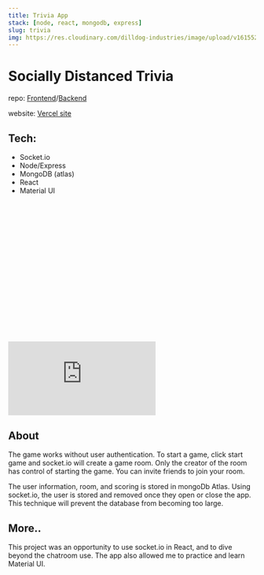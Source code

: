 ```yaml
---
title: Trivia App
stack: [node, react, mongodb, express]
slug: trivia
img: https://res.cloudinary.com/dilldog-industries/image/upload/v1615526720/dills-corner/svg-start.png
---
```


# Socially Distanced Trivia

repo: <a href="https://github.com/digthedill/trivia-frontend" target="_blank" class="mb-2 hover-state underline hover:no-underline">Frontend</a>/<a href="https://github.com/digthedill/socially-distanced-trivia" target="_blank" class="mb-2 hover-state underline hover:no-underline">Backend</a>

website: <a href="https://socially-distanced-trivia.vercel.app/" target="_blank" class="mb-2 hover-state underline hover:no-underline">Vercel site</a>

## Tech:

- Socket.io
- Node/Express
- MongoDB (atlas)
- React
- Material UI

<div class="relative mb-8" style="padding-top: 56.25%">
<iframe class="absolute inset-0 w-full h-full my-4" src="https://www.youtube.com/embed/RgV-MHk8eD4?controls=0" frameborder="0" allow="accelerometer; autoplay; clipboard-write; encrypted-media; gyroscope; picture-in-picture" allowfullscreen></iframe>
</div>

## About

The game works without user authentication. To start a game, click start game and socket.io will create a game room. Only the creator of the room has control of starting the game. You can invite friends to join your room.

The user information, room, and scoring is stored in mongoDb Atlas. Using socket.io, the user is stored and removed once they open or close the app. This technique will prevent the database from becoming too large.

## More..

This project was an opportunity to use socket.io in React, and to dive beyond the chatroom use. The app also allowed me to practice and learn Material UI.
